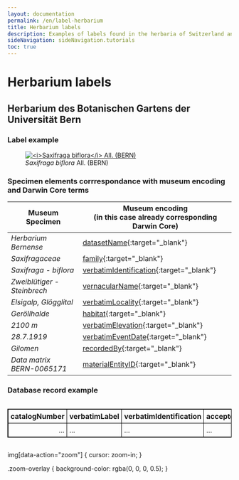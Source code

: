 ```yaml
---
layout: documentation
permalink: /en/label-herbarium
title: Herbarium labels
description: Examples of labels found in the herbaria of Switzerland and their corresponding Darwin Core encoding
sideNavigation: sideNavigation.tutorials
toc: true
---
```


<head>
  <!-- Lightbox2 CSS -->
  <link href="https://cdnjs.cloudflare.com/ajax/libs/lightbox2/2.11.3/css/lightbox.min.css" rel="stylesheet">
  
  <!-- Lightbox2 JavaScript -->
  <script src="https://cdnjs.cloudflare.com/ajax/libs/lightbox2/2.11.3/js/lightbox-plus-jquery.min.js"></script>
</head>

<!-- Zoom.js CSS -->
<link rel="stylesheet" href="https://cdnjs.cloudflare.com/ajax/libs/zoom.js/0.2.0/css/zoom.min.css">

<!-- Zoom.js JavaScript -->
<script src="https://cdnjs.cloudflare.com/ajax/libs/zoom.js/0.2.0/js/zoom.min.js"></script>


# Herbarium labels

## Herbarium des Botanischen Gartens der Universität Bern

### Label example

<figure class="has-text-centered">
  <a href="/assets/images/categories/Label_Herbarium_BERN.JPG" data-lightbox="image-1" data-title='by <a href="https://herbarium-bernense.ch/" target="_blank">by Herbarium Bernense</a> / CC BY 4.0.' data-action="zoom">
    <img src="/assets/images/categories/Label_Herbarium_BERN.JPG" alt="<i>Saxifraga biflora</i> All. (BERN)" />
  </a>
  <figcaption><i>Saxifraga biflora</i> All. (BERN)</figcaption>
</figure>

### Specimen elements corrrespondance with museum encoding and Darwin Core terms

| Museum Specimen | Museum encoding<br> (in this case already corresponding Darwin Core) |
| --------------- | ------------------------------------------- |
| _Herbarium Bernense_ | [datasetName](https://dwc.tdwg.org/terms/#dwc:datasetName){:target="_blank"} |
| _Saxifragaceae_ | [family](https://dwc.tdwg.org/terms/#dwc:family){:target="_blank"} |
| _Saxifraga - biflora_ | [verbatimIdentification](https://dwc.tdwg.org/terms/#dwc:verbatimIdentification){:target="_blank"} |
| _Zweiblütiger - Steinbrech_ | [vernacularName](https://dwc.tdwg.org/terms/#dwc:vernacularName){:target="_blank"} |
| _Elsigalp, Glögglital_ | [verbatimLocality](https://dwc.tdwg.org/terms/#dwc:verbatimLocality){:target="_blank"} |
| _Geröllhalde_ | [habitat](https://dwc.tdwg.org/terms/#dwc:habitat){:target="_blank"} |
| _2100 m_ | [verbatimElevation](https://dwc.tdwg.org/terms/#dwc:verbatimElevation){:target="_blank"} |
| _28.7.1919_ | [verbatimEventDate](https://dwc.tdwg.org/terms/#dwc:verbatimEventDate){:target="_blank"} |
| _Gilomen_ | [recordedBy](https://dwc.tdwg.org/terms/#dwc:recordedBy){:target="_blank"} |
| _Data matrix BERN-0065171_ | [materialEntityID](https://dwc.tdwg.org/terms/#dwc:materialEntityID){:target="_blank"} |

### Database record example

<div style="overflow-x: auto;">
  <table style="background-color: {{ site.data.colors.lightgreen.transparency }}; width: 100%; border-collapse: collapse; border: 1px solid black;">
    <tr>
      <th style="text-align: left; vertical-align: middle; border: 1px solid black; padding: 5px; background-color: {{ site.data.colors.lightgreen.background }};">catalogNumber</th>
      <th style="text-align: left; width: 40%; vertical-align: middle; border: 1px solid black; padding: 5px; background-color: {{ site.data.colors.lightgreen.background }};">verbatimLabel</th>
      <th style="text-align: left; vertical-align: middle; border: 1px solid black; padding: 5px; background-color: {{ site.data.colors.lightgreen.background }};">verbatimIdentification</th>
      <th style="text-align: left; vertical-align: middle; border: 1px solid black; padding: 5px; background-color: {{ site.data.colors.lightgreen.background }};">acceptedNameUsage</th>
      <th style="text-align: left; vertical-align: middle; border: 1px solid black; padding: 5px; background-color: {{ site.data.colors.lightgreen.background }};">scientificName</th>
      <th style="text-align: left; vertical-align: middle; border: 1px solid black; padding: 5px; background-color: {{ site.data.colors.lightgreen.background }};">genus</th>
      <th style="text-align: left; vertical-align: middle; border: 1px solid black; padding: 5px; background-color: {{ site.data.colors.lightgreen.background }};">specificEpithet</th>
      <th style="text-align: left; vertical-align: middle; border: 1px solid black; padding: 5px; background-color: {{ site.data.colors.lightgreen.background }};">scientificNameAuthorship</th>
      <th style="text-align: left; vertical-align: middle; border: 1px solid black; padding: 5px; background-color: {{ site.data.colors.lightgreen.background }};">recordedBy</th>
      <th style="text-align: left; vertical-align: middle; border: 1px solid black; padding: 5px; background-color: {{ site.data.colors.lightgreen.background }};">verbatimLocality</th>
      <th style="text-align: left; vertical-align: middle; border: 1px solid black; padding: 5px; background-color: {{ site.data.colors.lightgreen.background }};">locality</th>
      <th style="text-align: left; vertical-align: middle; border: 1px solid black; padding: 5px; background-color: {{ site.data.colors.lightgreen.background }};">higherGeography</th>
      <th style="text-align: left; vertical-align: middle; border: 1px solid black; padding: 5px; background-color: {{ site.data.colors.lightgreen.background }};">organismQuantity</th>
      <th style="text-align: left; vertical-align: middle; border: 1px solid black; padding: 5px; background-color: {{ site.data.colors.lightgreen.background }};">organismQuantityType</th>
      <th style="text-align: left; vertical-align: middle; border: 1px solid black; padding: 5px; background-color: {{ site.data.colors.lightgreen.background }};">associatedMedia</th>
    </tr>
    <tr>
      <td style="border: 1px solid black; padding: 5px; text-align: right;">...</td>
      <td style="border: 1px solid black; width: 40%; padding: 5px;">...</td>
      <td style="border: 1px solid black; padding: 5px;">...</td>
      <td style="border: 1px solid black; padding: 5px;">...</td>
      <td style="border: 1px solid black; padding: 5px;">...</td>
      <td style="border: 1px solid black; padding: 5px;">...</td>
      <td style="border: 1px solid black; padding: 5px;">...</td>
      <td style="border: 1px solid black; padding: 5px;">...</td>
      <td style="border: 1px solid black; padding: 5px;">...</td>
      <td style="border: 1px solid black; padding: 5px;">...</td>
      <td style="border: 1px solid black; padding: 5px;">...</td>
      <td style="border: 1px solid black; padding: 5px;">...</td>
      <td style="border: 1px solid black; padding: 5px; text-align: right;">...</td>
      <td style="border: 1px solid black; padding: 5px;">...</td>
      <td style="border: 1px solid black; padding: 5px;">...</td>
    </tr>
  </table>
</div>
    

img[data-action="zoom"] {
  cursor: zoom-in;
}

.zoom-overlay {
  background-color: rgba(0, 0, 0, 0.5);
}
